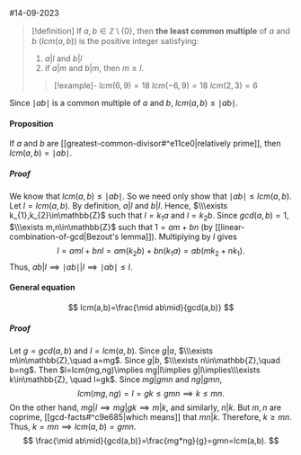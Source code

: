 #14-09-2023 

>[!definition]
>If $a,b\in\mathbb{Z}\setminus\{0\}$, then **the least common multiple** of $a$ and $b$ ($lcm(a,b)$) is the positive integer satisfying:
>1. $a|l$ and $b|l$
>2. if $a|m$ and $b|m$, then $m\geq l$.
>
>>[!example]-
>>$lcm(6,9)=18$
>>$lcm(-6,9)=18$
>>$lcm(2,3)=6$

Since $\mid ab\mid$ is a common multiple of $a$ and $b$, $lcm(a,b)\leq\mid ab\mid$.

#### Proposition
If $a$ and $b$ are [[greatest-common-divisor#^e11ce0|relatively prime]], then $lcm(a,b)=\mid ab\mid$.
##### Proof
We know that $lcm(a,b)\leq\mid ab\mid$. So we need only show that $\mid ab\mid\leq lcm(a,b)$. Let $l=lcm(a,b)$. By definition, $a|l$ and $b|l$. Hence, $\\\exists k_{1},k_{2}\in\mathbb{Z}$ such that $l=k_{1}a$ and $l=k_{2}b$. Since $gcd(a,b)=1$, $\\\exists m,n\in\mathbb{Z}$ such that $1=am+bn$ (by [[linear-combination-of-gcd|Bezout's lemma]]). Multiplying by $l$ gives $$l=aml+bnl=am(k_{2}b)+bn(k_{1}a)=ab(mk_{2}+nk_{1}).$$
Thus, $ab|l\implies\mid ab\mid|l\implies\mid ab\mid\leq l$.

#### General equation
$$
lcm(a,b)=\frac{\mid ab\mid}{gcd(a,b)}
$$
##### Proof
Let $g=gcd(a,b)$ and $l=lcm(a,b)$.
Since $g|a$, $\\\exists m\in\mathbb{Z},\quad a=mg$.
Since $g|b$, $\\\exists n\in\mathbb{Z},\quad b=ng$.
Then $l=lcm(mg,ng)\implies mg|l\implies g|l\implies\\\exists k\in\mathbb{Z}, \quad l=gk$.
Since $mg|gmn$ and $ng|gmn$, $$lcm(mg,ng)=l=gk\leq gmn\implies k\leq mn.$$On the other hand, $mg|l\implies mg|gk\implies m|k$, and similarly, $n|k$. But $m,n$ are coprime, [[gcd-facts#^c9e685|which means]] that $mn|k$. Therefore, $k\geq mn.$
Thus, $k=mn\implies lcm(a,b)=gmn$.
$$
\frac{\mid ab\mid}{gcd(a,b)}=\frac{mg*ng}{g}=gmn=lcm(a,b).
$$
